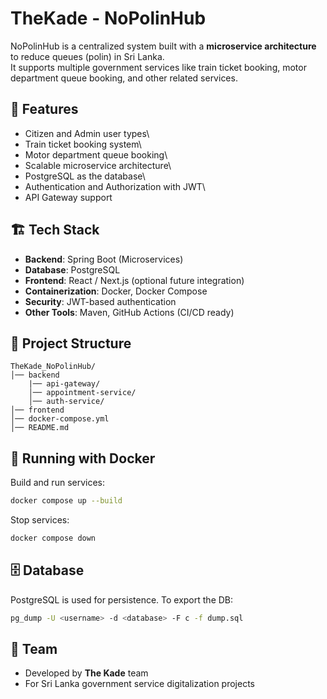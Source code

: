 # TheKade - NoPolinHub

NoPolinHub is a centralized system built with a **microservice
architecture** to reduce queues (polin) in Sri Lanka.\
It supports multiple government services like train ticket booking,
motor department queue booking, and other related services.

## 🚀 Features

- Citizen and Admin user types\
- Train ticket booking system\
- Motor department queue booking\
- Scalable microservice architecture\
- PostgreSQL as the database\
- Authentication and Authorization with JWT\
- API Gateway support

## 🏗️ Tech Stack

- **Backend**: Spring Boot (Microservices)
- **Database**: PostgreSQL
- **Frontend**: React / Next.js (optional future integration)
- **Containerization**: Docker, Docker Compose
- **Security**: JWT-based authentication
- **Other Tools**: Maven, GitHub Actions (CI/CD ready)

## 📂 Project Structure

    TheKade_NoPolinHub/
    │── backend
        |── api-gateway/
        │── appointment-service/
        │── auth-service/
    │── frontend
    │── docker-compose.yml
    │── README.md

## 🐳 Running with Docker

Build and run services:

```sh
docker compose up --build
```

Stop services:

```sh
docker compose down
```

## 🗄️ Database

PostgreSQL is used for persistence. To export the DB:

```sh
pg_dump -U <username> -d <database> -F c -f dump.sql
```

## 👥 Team

- Developed by **The Kade** team
- For Sri Lanka government service digitalization projects
